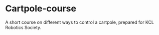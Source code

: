 # Cartpole-course
A short course on different ways to control a cartpole, prepared for KCL Robotics Society.
